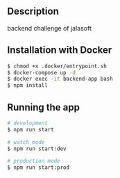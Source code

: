 ## Description

backend challenge of jalasoft

## Installation with Docker
```bash
$ chmod +x .docker/entrypoint.sh
$ docker-compose up -d
$ docker exec -it backend-app bash
$ npm install
```

## Running the app
```bash
# development
$ npm run start

# watch mode
$ npm run start:dev

# production mode
$ npm run start:prod
```
